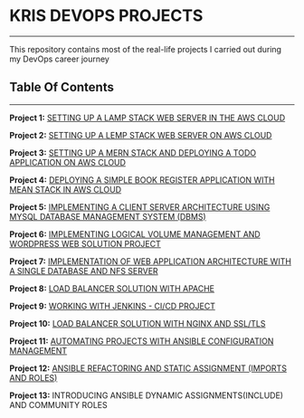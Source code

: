 # **KRIS DEVOPS PROJECTS**
---

This repository contains most of the real-life projects I carried out during my DevOps career journey

## **Table Of Contents**
---

**Project 1:** [SETTING UP A LAMP STACK WEB SERVER IN THE AWS CLOUD](https://github.com/Amae69/devops-pbl/blob/5f11447cb0d8b07432700732b77ac6e871b12378/Project1.md)

**Project 2:** [SETTING UP A LEMP STACK WEB SERVER ON AWS CLOUD](https://github.com/Amae69/devops-pbl/blob/ffca33e2d73e94d478c0c8e96a4014ae73d58f69/Project2.md)

**Project 3:** [SETTING UP A MERN STACK AND DEPLOYING A TODO APPLICATION ON AWS CLOUD](https://github.com/Amae69/devops-pbl/blob/ffca33e2d73e94d478c0c8e96a4014ae73d58f69/Project3.md)

**Project 4:** [DEPLOYING A SIMPLE BOOK REGISTER APPLICATION WITH MEAN STACK IN AWS CLOUD](https://github.com/Amae69/devops-pbl/blob/ffca33e2d73e94d478c0c8e96a4014ae73d58f69/Project4.md)

**Project 5:** [IMPLEMENTING A CLIENT SERVER ARCHITECTURE USING MYSQL DATABASE MANAGEMENT SYSTEM (DBMS)](https://github.com/Amae69/devops-pbl/blob/80ea1d2ef8f4dcaf8548385903ed7cf131841801/Project5.md)

**Project 6:** [IMPLEMENTING LOGICAL VOLUME MANAGEMENT AND WORDPRESS WEB SOLUTION PROJECT](https://github.com/Amae69/devops-pbl/blob/1a70594a7cc5479ef54a8378de21f898436039cf/Project6.md)

**Project 7:** [IMPLEMENTATION OF WEB APPLICATION ARCHITECTURE WITH A SINGLE DATABASE AND NFS SERVER](https://github.com/Amae69/devops-pbl/blob/3b1deb5e885d96bfa2bc0e4c448bbf671448f82d/Project7.md)

**Project 8:** [LOAD BALANCER SOLUTION WITH APACHE](https://github.com/Amae69/devops-pbl/blob/9579d77e5e2d498ef73c83016a6cca5fd65a3c89/Project8.md)

**Project 9:** [WORKING WITH JENKINS - CI/CD PROJECT](https://github.com/Amae69/devops-pbl/blob/c525a08aa44a328c627bd3308e735b0d613adcfc/Project9.md)

**Project 10:** [LOAD BALANCER SOLUTION WITH NGINX AND SSL/TLS](https://github.com/Amae69/devops-pbl/blob/2291b9b7157726a3c1224acc557923e553069a13/Project10.md)

**Project 11:** [AUTOMATING PROJECTS WITH ANSIBLE CONFIGURATION MANAGEMENT](https://github.com/Amae69/devops-pbl/blob/e977ef10fa38bd9b6b28f8297f4a31c801cb4100/Project11.md)

**Project 12:** [ANSIBLE REFACTORING AND STATIC ASSIGNMENT (IMPORTS AND ROLES)](https://github.com/Amae69/devops-pbl/blob/dca2ab2ee1b72941c6a2950f3a6cf6db241a6047/Project12.md)

**Project 13:** INTRODUCING ANSIBLE DYNAMIC ASSIGNMENTS(INCLUDE) AND COMMUNITY ROLES
